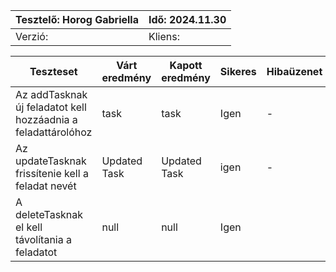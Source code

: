 | Tesztelő: Horog Gabriella | Idő: 2024.11.30 |
|---------------------------|-----------------|
| Verzió:                   | Kliens:         |


| Teszteset | Várt eredmény | Kapott eredmény | Sikeres | Hibaüzenet | Megjegyzés |
|------------------------------------------------------------------------------------|---------------|-----------------|---------|------------|------------|
|   Az addTasknak új feladatot kell hozzáadnia a feladattárolóhoz   |     task      |      task       |   Igen  |      -     |      -     |
|   Az updateTasknak frissítenie kell a feladat nevét   |   Updated Task      |     Updated Task       |  igen   |      -     |      -     |
|   A deleteTasknak el kell távolítania a feladatot   |    null     |     null         |    Igen       |        |      -     |